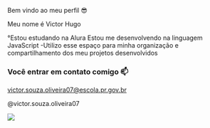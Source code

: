 Bem vindo ao meu perfil 😎

Meu nome é Victor Hugo

°Estou estudando na Alura
Estou me desenvolvendo na linguagem JavaScript
-Utilizo esse espaço para minha organização e compartilhamento dos meu projetos desenvolvidos

### Você entrar em contato comigo 📫

victor.souza.oliveira07@escola.pr.gov.br

@victor.souza.oliveira07

![](https://tenor.com/pt-BR/view/cr7-si-goal-football-ronaldo-gif-15893531)

